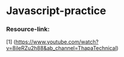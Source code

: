 # Javascript-practice
### Resource-link: 
[1] (https://www.youtube.com/watch?v=8ileRZu2h88&ab_channel=ThapaTechnical)